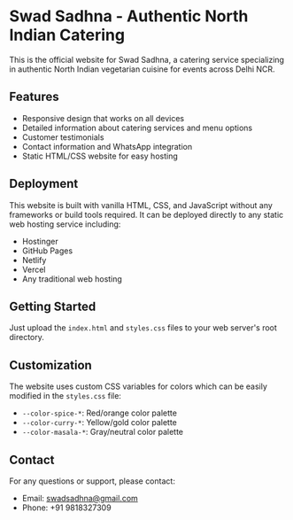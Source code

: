 
# Swad Sadhna - Authentic North Indian Catering

This is the official website for Swad Sadhna, a catering service specializing in authentic North Indian vegetarian cuisine for events across Delhi NCR.

## Features

- Responsive design that works on all devices
- Detailed information about catering services and menu options
- Customer testimonials
- Contact information and WhatsApp integration
- Static HTML/CSS website for easy hosting

## Deployment

This website is built with vanilla HTML, CSS, and JavaScript without any frameworks or build tools required. It can be deployed directly to any static web hosting service including:

- Hostinger
- GitHub Pages
- Netlify
- Vercel
- Any traditional web hosting

## Getting Started

Just upload the `index.html` and `styles.css` files to your web server's root directory.

## Customization

The website uses custom CSS variables for colors which can be easily modified in the `styles.css` file:

- `--color-spice-*`: Red/orange color palette
- `--color-curry-*`: Yellow/gold color palette
- `--color-masala-*`: Gray/neutral color palette

## Contact

For any questions or support, please contact:
- Email: swadsadhna@gmail.com
- Phone: +91 9818327309
